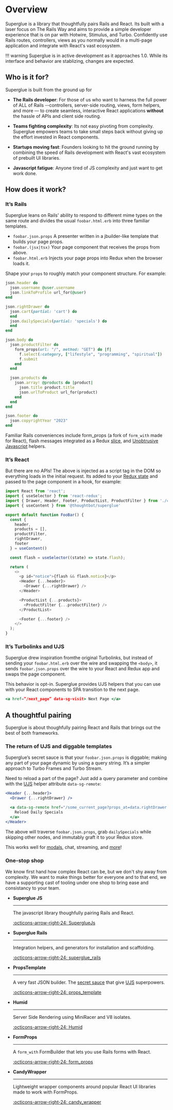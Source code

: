 # Overview

Superglue is a library that thoughtfully pairs Rails and React. Its built with
a laser focus on The Rails Way and aims to provide a simple developer
experience that is on par with Hotwire, Stimulus, and Turbo. Confidently use
Rails routes, controllers, views as you normally would in a multi-page
application and integrate with React's vast ecosystem.


!!! warning
    Superglue is in active development as it approaches 1.0.  While its
    interface and behavior are stablizing, changes are expected.

## Who is it for?

Superglue is built from the ground up for

- **The Rails developer**: For those of us who want to harness the full power
  of ALL of Rails --controllers, server-side routing, views, form helpers,
  and more — to create seamless, interactive React applications **without** the
  hassle of APIs and client side routing.

- **Teams fighting complexity**: Its not easy pivoting from complexity.
  Superglue empowers teams to take small steps back without giving up the
  effort invested in React components.

- **Startups moving fast**: Founders looking to hit the ground running by
  combining the speed of Rails development with React's vast ecosystem of
  prebuilt UI libraries.

- **Javascript fatigue**: Anyone tired of JS complexity and just want to get
  work done.


## How does it work?

### It’s Rails

Superglue leans on Rails' ability to respond to different mime types on the
same route and divides the usual `foobar.html.erb` into three familiar
templates.

- `foobar.json.props` A presenter written in a jbuilder-like template that
  builds your page props.
- `foobar.(jsx|tsx)` Your page component that receives the props from above.
- `foobar.html.erb` Injects your page props into Redux when the browser loads
  it.

Shape your `props` to roughly match your component structure. For example:

```ruby
json.header do
  json.username @user.username
  json.linkToProfile url_for(@user)
end

json.rightDrawer do
  json.cart(partial: 'cart') do
  end
  json.dailySpecials(partial: 'specials') do
  end
end

json.body do
  json.productFilter do
    form_props(url: "/", method: "GET") do |f|
      f.select(:category, ["lifestyle", "programming", "spiritual"])
      f.submit
    end
  end

  json.products do
    json.array! @products do |product|
      json.title product.title
      json.urlToProduct url_for(product)
    end
  end
end

json.footer do
  json.copyrightYear "2023"
end
```

Familiar Rails conveniences include form_props (a fork of `form_with` made for React),
flash messages integrated as a Redux [slice], and [Unobtrusive Javascript](UJS) helpers.

### It’s React

But there are no APIs! The above is injected as a script tag in the DOM so everything
loads in the initial request. Its added to your [Redux state] and passed to
the page component in a hook, for example:

```js
import React from 'react';
import { useSelector } from 'react-redux';
import { Drawer, Header, Footer, ProductList, ProductFilter } from './components';
import { useContent } from '@thoughtbot/superglue'

export default function FooBar() {
  const {
    header,
    products = [],
    productFilter,
    rightDrawer,
    footer
  } = useContent()

  const flash = useSelector((state) => state.flash);

  return (
    <>
      <p id="notice">{flash && flash.notice}</p>
      <Header {...header}>
        <Drawer {...rightDrawer} />
      </Header>

      <ProductList {...products}>
        <ProductFilter {...productFilter} />
      </ProductList>

      <Footer {...footer} />
    </>
  );
}
```

### It’s Turbolinks and UJS

Superglue drew inspiration fromthe original Turbolinks, but instead of sending
your `foobar.html.erb` over the wire and swapping the `<body>`, it sends
`foobar.json.props` over the wire to your React and Redux app and swaps the
page component.

This behavior is opt-in. Superglue provides UJS helpers that you can use with
your React components to SPA transition to the next page.

```jsx
<a href=”/next_page” data-sg-visit> Next Page </a>
```

## A thoughtful pairing

Superglue is about thoughfully pairing React and Rails that brings out the best
of both frameworks.

### The return of UJS and diggable templates

Superglue’s secret sauce is that your `foobar.json.props` is diggable; making
any part of your page dynamic by using a query string. It’s a simpler approach
to Turbo Frames and Turbo Stream.

Need to reload a part of the page? Just add a query parameter and combine with
the [UJS] helper attribute `data-sg-remote`:

```jsx
<Header {...header}>
  <Drawer {...rightDrawer} />

  <a data-sg-remote href="/some_current_page?props_at=data.rightDrawer.dailySpecials">
    Reload Daily Specials
  </a>
</Header>
```

The above will traverse `foobar.json.props`, grab `dailySpecials` while
skipping other nodes, and immutably graft it to your Redux store.

This works well for [modals], chat, streaming, and [more]!

[secret sauce]: digging.md
[UJS]: ujs.md

### One-stop shop

We know first hand how complex React can be, but we don't shy away from
complexity. We want to make things better for everyone and to that end, we have
a supporting cast of tooling under one shop to bring ease and consistancy to
your team.

<div class="grid cards" markdown>

-   __Superglue JS__

    ---

    The javascript library thoughfully pairing Rails and React.

    [:octicons-arrow-right-24: SuperglueJs](https://github.com/thoughtbot/superglue)


-   __Superglue Rails__

    ---

    Integration helpers, and generators for installation and scaffolding.

    [:octicons-arrow-right-24: superglue_rails](https://github.com/thoughtbot/superglue/tree/main/superglue_rails)

-   __PropsTemplate__

    ---

    A very fast JSON builder. The [secret sauce] that give [UJS] superpowers.

    [:octicons-arrow-right-24: props_template](https://github.com/thoughtbot/props_template)


-   __Humid__

    ---

    Server Side Rendering using MiniRacer and V8 isolates.

    [:octicons-arrow-right-24: Humid](recipes/ssr.md)

-   __FormProps__

    ---

    A `form_with` FormBuilder that lets you use Rails forms with React.

    [:octicons-arrow-right-24: form_props](https://github.com/thoughtbot/form_props)

-   __CandyWrapper__

    ---

    Lightweight wrapper components around popular React UI libraries made to work with
    FormProps.


    [:octicons-arrow-right-24: candy_wrapper](https://github.com/thoughtbot/candy_wrapper)

</div>


[Redux state]: ./redux-state-shape.md
[modals]: ./recipes/modals.md
[more]: ./recipes
[slice]: ./cross-cutting-concerns.md#slices
